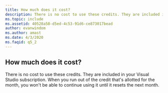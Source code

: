 ```yaml
---
title: How much does it cost?
description: There is no cost to use these credits. They are included in your Visual Studio subscription. When you run out of the credit that's...
ms.topic: include
ms.assetid: 40528a58-d5ed-4c53-91d6-ce873017bead
author: evanwindom
ms.author: amast
ms.date: 4/3/2020
ms.faqid: q5_2
---
```


## How much does it cost?

There is no cost to use these credits. They are included in your Visual Studio subscription. When you run out of the credit that's allotted for the month, you won't be able to continue using it until it resets the next month.
